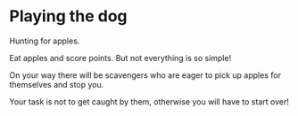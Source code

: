 # Playing the dog
Hunting for apples.

Eat apples and score points. But not everything is so simple!

On your way there will be scavengers who are eager to pick up apples for themselves and stop you.

Your task is not to get caught by them, otherwise you will have to start over!

